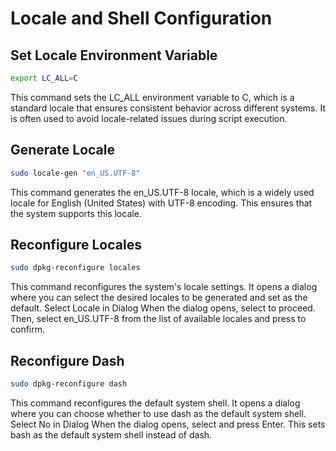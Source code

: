 # Locale and Shell Configuration

## Set Locale Environment Variable

```bash
export LC_ALL=C
```
This command sets the LC_ALL environment variable to C, which is a standard locale that ensures consistent behavior across different systems. It is often used to avoid locale-related issues during script execution.

## Generate Locale

```bash
sudo locale-gen "en_US.UTF-8"
```
This command generates the en_US.UTF-8 locale, which is a widely used locale for English (United States) with UTF-8 encoding. This ensures that the system supports this locale.

## Reconfigure Locales

```bash
sudo dpkg-reconfigure locales
```
This command reconfigures the system's locale settings. It opens a dialog where you can select the desired locales to be generated and set as the default.
Select Locale in Dialog
When the dialog opens, select <ok> to proceed. Then, select en_US.UTF-8 from the list of available locales and press <ok> to confirm.

## Reconfigure Dash

```bash
sudo dpkg-reconfigure dash
```
This command reconfigures the default system shell. It opens a dialog where you can choose whether to use dash as the default system shell.
Select No in Dialog
When the dialog opens, select <No> and press Enter. This sets bash as the default system shell instead of dash.